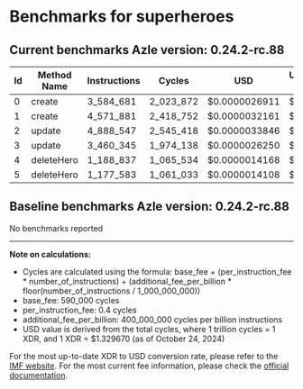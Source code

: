# Benchmarks for superheroes

## Current benchmarks Azle version: 0.24.2-rc.88

| Id  | Method Name | Instructions | Cycles    | USD           | USD/Million Calls |
| --- | ----------- | ------------ | --------- | ------------- | ----------------- |
| 0   | create      | 3_584_681    | 2_023_872 | $0.0000026911 | $2.69             |
| 1   | create      | 4_571_881    | 2_418_752 | $0.0000032161 | $3.21             |
| 2   | update      | 4_888_547    | 2_545_418 | $0.0000033846 | $3.38             |
| 3   | update      | 3_460_345    | 1_974_138 | $0.0000026250 | $2.62             |
| 4   | deleteHero  | 1_188_837    | 1_065_534 | $0.0000014168 | $1.41             |
| 5   | deleteHero  | 1_177_583    | 1_061_033 | $0.0000014108 | $1.41             |

## Baseline benchmarks Azle version: 0.24.2-rc.88

No benchmarks reported

---

**Note on calculations:**

-   Cycles are calculated using the formula: base_fee + (per_instruction_fee \* number_of_instructions) + (additional_fee_per_billion \* floor(number_of_instructions / 1_000_000_000))
-   base_fee: 590_000 cycles
-   per_instruction_fee: 0.4 cycles
-   additional_fee_per_billion: 400_000_000 cycles per billion instructions
-   USD value is derived from the total cycles, where 1 trillion cycles = 1 XDR, and 1 XDR = $1.329670 (as of October 24, 2024)

For the most up-to-date XDR to USD conversion rate, please refer to the [IMF website](https://www.imf.org/external/np/fin/data/rms_sdrv.aspx).
For the most current fee information, please check the [official documentation](https://internetcomputer.org/docs/current/developer-docs/gas-cost#execution).
